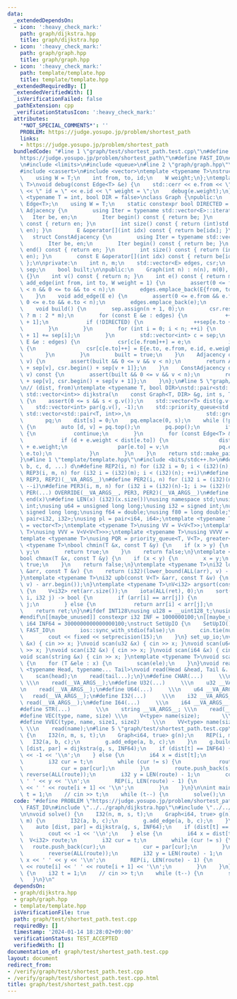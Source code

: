 ```yaml
---
data:
  _extendedDependsOn:
  - icon: ':heavy_check_mark:'
    path: graph/dijkstra.hpp
    title: graph/dijkstra.hpp
  - icon: ':heavy_check_mark:'
    path: graph/graph.hpp
    title: graph/graph.hpp
  - icon: ':heavy_check_mark:'
    path: template/template.hpp
    title: template/template.hpp
  _extendedRequiredBy: []
  _extendedVerifiedWith: []
  _isVerificationFailed: false
  _pathExtension: cpp
  _verificationStatusIcon: ':heavy_check_mark:'
  attributes:
    '*NOT_SPECIAL_COMMENTS*': ''
    PROBLEM: https://judge.yosupo.jp/problem/shortest_path
    links:
    - https://judge.yosupo.jp/problem/shortest_path
  bundledCode: "#line 1 \"graph/test/shortest_path.test.cpp\"\n#define PROBLEM \"\
    https://judge.yosupo.jp/problem/shortest_path\"\n#define FAST_IO\n#line 2 \"graph/dijkstra.hpp\"\
    \n#include <limits>\n#include <queue>\n#line 2 \"graph/graph.hpp\"\n#include <iostream>\n\
    #include <cassert>\n#include <vector>\ntemplate <typename T>\nstruct Edge {\n\
    \    using W = T;\n    int from, to, id;\n    W weight;\n};\ntemplate <typename\
    \ T>\nvoid debug(const Edge<T> &e) {\n    std::cerr << e.from << \" -> \" << e.to\
    \ << \" id = \" << e.id << \" weight = \";\n    debug(e.weight);\n}\ntemplate\
    \ <typename T = int, bool DIR = false>\nclass Graph {\npublic:\n    using E =\
    \ Edge<T>;\n    using W = T;\n    static constexpr bool DIRECTED = DIR;\n    struct\
    \ Adjacency {\n        using Iter = typename std::vector<E>::iterator;\n     \
    \   Iter be, en;\n        Iter begin() const { return be; }\n        Iter end()\
    \ const { return en; }\n        int size() const { return (int)std::distance(be,\
    \ en); }\n        E &operator[](int idx) const { return be[idx]; }\n    };\n \
    \   struct ConstAdjacency {\n        using Iter = typename std::vector<E>::const_iterator;\n\
    \        Iter be, en;\n        Iter begin() const { return be; }\n        Iter\
    \ end() const { return en; }\n        int size() const { return (int)std::distance(be,\
    \ en); }\n        const E &operator[](int idx) const { return be[idx]; }\n   \
    \ };\n\nprivate:\n    int n, m;\n    std::vector<E> edges, csr;\n    std::vector<int>\
    \ sep;\n    bool built;\n\npublic:\n    Graph(int n) : n(n), m(0), built(false)\
    \ {}\n    int v() const { return n; }\n    int e() const { return m; }\n    void\
    \ add_edge(int from, int to, W weight = 1) {\n        assert(0 <= from && from\
    \ < n && 0 <= to && to < n);\n        edges.emplace_back(E{from, to, m++, weight});\n\
    \    }\n    void add_edge(E e) {\n        assert(0 <= e.from && e.from < n &&\
    \ 0 <= e.to && e.to < n);\n        edges.emplace_back(e);\n        ++m;\n    }\n\
    \    void build() {\n        sep.assign(n + 1, 0);\n        csr.resize(DIRECTED\
    \ ? m : 2 * m);\n        for (const E &e : edges) {\n            ++sep[e.from\
    \ + 1];\n            if (!DIRECTED) {\n                ++sep[e.to + 1];\n    \
    \        }\n        }\n        for (int i = 0; i < n; ++i) {\n            sep[i\
    \ + 1] += sep[i];\n        }\n        std::vector<int> c = sep;\n        for (const\
    \ E &e : edges) {\n            csr[c[e.from]++] = e;\n            if (!DIRECTED)\
    \ {\n                csr[c[e.to]++] = E{e.to, e.from, e.id, e.weight};\n     \
    \       }\n        }\n        built = true;\n    }\n    Adjacency operator[](int\
    \ v) {\n        assert(built && 0 <= v && v < n);\n        return Adjacency{csr.begin()\
    \ + sep[v], csr.begin() + sep[v + 1]};\n    }\n    ConstAdjacency operator[](int\
    \ v) const {\n        assert(built && 0 <= v && v < n);\n        return ConstAdjacency{csr.begin()\
    \ + sep[v], csr.begin() + sep[v + 1]};\n    }\n};\n#line 5 \"graph/dijkstra.hpp\"\
    \n// (dist, from)\ntemplate <typename T, bool DIR>\nstd::pair<std::vector<T>,\
    \ std::vector<int>> dijkstra(\n    const Graph<T, DIR> &g, int s, T inf = std::numeric_limits<T>::max())\
    \ {\n    assert(0 <= s && s < g.v());\n    std::vector<T> dist(g.v(), inf);\n\
    \    std::vector<int> par(g.v(), -1);\n    std::priority_queue<std::pair<T, int>,\
    \ std::vector<std::pair<T, int>>,\n                        std::greater<>>\n \
    \       pq;\n    dist[s] = 0;\n    pq.emplace(0, s);\n    while (!pq.empty())\
    \ {\n        auto [d, v] = pq.top();\n        pq.pop();\n        if (d > dist[v])\
    \ {\n            continue;\n        }\n        for (const Edge<T> &e : g[v]) {\n\
    \            if (d + e.weight < dist[e.to]) {\n                dist[e.to] = d\
    \ + e.weight;\n                par[e.to] = v;\n                pq.emplace(dist[e.to],\
    \ e.to);\n            }\n        }\n    }\n    return std::make_pair(dist, par);\n\
    }\n#line 1 \"template/template.hpp\"\n#include <bits/stdc++.h>\n#define OVERRIDE(a,\
    \ b, c, d, ...) d\n#define REP2(i, n) for (i32 i = 0; i < (i32)(n); ++i)\n#define\
    \ REP3(i, m, n) for (i32 i = (i32)(m); i < (i32)(n); ++i)\n#define REP(...) OVERRIDE(__VA_ARGS__,\
    \ REP3, REP2)(__VA_ARGS__)\n#define PER2(i, n) for (i32 i = (i32)(n)-1; i >= 0;\
    \ --i)\n#define PER3(i, m, n) for (i32 i = (i32)(n)-1; i >= (i32)(m); --i)\n#define\
    \ PER(...) OVERRIDE(__VA_ARGS__, PER3, PER2)(__VA_ARGS__)\n#define ALL(x) begin(x),\
    \ end(x)\n#define LEN(x) (i32)(x.size())\nusing namespace std;\nusing u32 = unsigned\
    \ int;\nusing u64 = unsigned long long;\nusing i32 = signed int;\nusing i64 =\
    \ signed long long;\nusing f64 = double;\nusing f80 = long double;\nusing pi =\
    \ pair<i32, i32>;\nusing pl = pair<i64, i64>;\ntemplate <typename T>\nusing V\
    \ = vector<T>;\ntemplate <typename T>\nusing VV = V<V<T>>;\ntemplate <typename\
    \ T>\nusing VVV = V<V<V<T>>>;\ntemplate <typename T>\nusing VVVV = V<V<V<V<T>>>>;\n\
    template <typename T>\nusing PQR = priority_queue<T, V<T>, greater<T>>;\ntemplate\
    \ <typename T>\nbool chmin(T &x, const T &y) {\n    if (x > y) {\n        x =\
    \ y;\n        return true;\n    }\n    return false;\n}\ntemplate <typename T>\n\
    bool chmax(T &x, const T &y) {\n    if (x < y) {\n        x = y;\n        return\
    \ true;\n    }\n    return false;\n}\ntemplate <typename T>\ni32 lob(const V<T>\
    \ &arr, const T &v) {\n    return (i32)(lower_bound(ALL(arr), v) - arr.begin());\n\
    }\ntemplate <typename T>\ni32 upb(const V<T> &arr, const T &v) {\n    return (i32)(upper_bound(ALL(arr),\
    \ v) - arr.begin());\n}\ntemplate <typename T>\nV<i32> argsort(const V<T> &arr)\
    \ {\n    V<i32> ret(arr.size());\n    iota(ALL(ret), 0);\n    sort(ALL(ret), [&](i32\
    \ i, i32 j) -> bool {\n        if (arr[i] == arr[j]) {\n            return i <\
    \ j;\n        } else {\n            return arr[i] < arr[j];\n        }\n    });\n\
    \    return ret;\n}\n#ifdef INT128\nusing u128 = __uint128_t;\nusing i128 = __int128_t;\n\
    #endif\n[[maybe_unused]] constexpr i32 INF = 1000000100;\n[[maybe_unused]] constexpr\
    \ i64 INF64 = 3000000000000000100;\nstruct SetUpIO {\n    SetUpIO() {\n#ifdef\
    \ FAST_IO\n        ios::sync_with_stdio(false);\n        cin.tie(nullptr);\n#endif\n\
    \        cout << fixed << setprecision(15);\n    }\n} set_up_io;\nvoid scan(char\
    \ &x) { cin >> x; }\nvoid scan(u32 &x) { cin >> x; }\nvoid scan(u64 &x) { cin\
    \ >> x; }\nvoid scan(i32 &x) { cin >> x; }\nvoid scan(i64 &x) { cin >> x; }\n\
    void scan(string &x) { cin >> x; }\ntemplate <typename T>\nvoid scan(V<T> &x)\
    \ {\n    for (T &ele : x) {\n        scan(ele);\n    }\n}\nvoid read() {}\ntemplate\
    \ <typename Head, typename... Tail>\nvoid read(Head &head, Tail &...tail) {\n\
    \    scan(head);\n    read(tail...);\n}\n#define CHAR(...)     \\\n    char __VA_ARGS__;\
    \ \\\n    read(__VA_ARGS__);\n#define U32(...)     \\\n    u32 __VA_ARGS__; \\\
    \n    read(__VA_ARGS__);\n#define U64(...)     \\\n    u64 __VA_ARGS__; \\\n \
    \   read(__VA_ARGS__);\n#define I32(...)     \\\n    i32 __VA_ARGS__; \\\n   \
    \ read(__VA_ARGS__);\n#define I64(...)     \\\n    i64 __VA_ARGS__; \\\n    read(__VA_ARGS__);\n\
    #define STR(...)        \\\n    string __VA_ARGS__; \\\n    read(__VA_ARGS__);\n\
    #define VEC(type, name, size) \\\n    V<type> name(size);       \\\n    read(name);\n\
    #define VVEC(type, name, size1, size2)    \\\n    VV<type> name(size1, V<type>(size2));\
    \ \\\n    read(name);\n#line 5 \"graph/test/shortest_path.test.cpp\"\n\nvoid solve()\
    \ {\n    I32(n, m, s, t);\n    Graph<i64, true> g(n);\n    REP(i, m) {\n     \
    \   I32(a, b, c);\n        g.add_edge(a, b, c);\n    }\n    g.build();\n    auto\
    \ [dist, par] = dijkstra(g, s, INF64);\n    if (dist[t] == INF64) {\n        cout\
    \ << -1 << '\\n';\n    } else {\n        i64 x = dist[t];\n        V<i32> route;\n\
    \        i32 cur = t;\n        while (cur != s) {\n            route.push_back(cur);\n\
    \            cur = par[cur];\n        }\n        route.push_back(s);\n       \
    \ reverse(ALL(route));\n        i32 y = LEN(route) - 1;\n        cout << x <<\
    \ ' ' << y << '\\n';\n        REP(i, LEN(route) - 1) {\n            cout << route[i]\
    \ << ' ' << route[i + 1] << '\\n';\n        }\n    }\n}\n\nint main() {\n    i32\
    \ t = 1;\n    // cin >> t;\n    while (t--) {\n        solve();\n    }\n}\n"
  code: "#define PROBLEM \"https://judge.yosupo.jp/problem/shortest_path\"\n#define\
    \ FAST_IO\n#include \"../../graph/dijkstra.hpp\"\n#include \"../../template/template.hpp\"\
    \n\nvoid solve() {\n    I32(n, m, s, t);\n    Graph<i64, true> g(n);\n    REP(i,\
    \ m) {\n        I32(a, b, c);\n        g.add_edge(a, b, c);\n    }\n    g.build();\n\
    \    auto [dist, par] = dijkstra(g, s, INF64);\n    if (dist[t] == INF64) {\n\
    \        cout << -1 << '\\n';\n    } else {\n        i64 x = dist[t];\n      \
    \  V<i32> route;\n        i32 cur = t;\n        while (cur != s) {\n         \
    \   route.push_back(cur);\n            cur = par[cur];\n        }\n        route.push_back(s);\n\
    \        reverse(ALL(route));\n        i32 y = LEN(route) - 1;\n        cout <<\
    \ x << ' ' << y << '\\n';\n        REP(i, LEN(route) - 1) {\n            cout\
    \ << route[i] << ' ' << route[i + 1] << '\\n';\n        }\n    }\n}\n\nint main()\
    \ {\n    i32 t = 1;\n    // cin >> t;\n    while (t--) {\n        solve();\n \
    \   }\n}\n"
  dependsOn:
  - graph/dijkstra.hpp
  - graph/graph.hpp
  - template/template.hpp
  isVerificationFile: true
  path: graph/test/shortest_path.test.cpp
  requiredBy: []
  timestamp: '2024-01-14 18:28:02+09:00'
  verificationStatus: TEST_ACCEPTED
  verifiedWith: []
documentation_of: graph/test/shortest_path.test.cpp
layout: document
redirect_from:
- /verify/graph/test/shortest_path.test.cpp
- /verify/graph/test/shortest_path.test.cpp.html
title: graph/test/shortest_path.test.cpp
---
```

